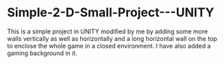 # Simple-2-D-Small-Project---UNITY
This is a simple project in UNITY modified by me by adding some more walls vertically as well as horizontally and a long horizontal wall on the top to enclose the whole game in a closed environment.
I have also added a gaming background in it.

